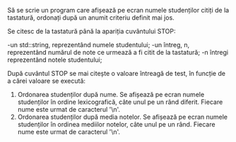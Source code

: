 Să se scrie un program care afișează pe ecran numele studenților citiți de la tastatură, ordonați după un anumit criteriu definit mai jos.

Se citesc de la tastatură până la apariția cuvântului STOP:

-un std::string, reprezentând numele studentului;
-un întreg, n, reprezentând numărul de note ce urmează a fi citit de la tastatură;
-n întregi reprezentând notele studentului;

După cuvântul STOP se mai citește o valoare întreagă de test, în funcție de a cărei valoare se execută:

1. Ordonarea studenților după nume. Se afișează pe ecran numele studenților în ordine lexicografică, câte unul pe un rând diferit. Fiecare nume este urmat de caracterul '\n'.
2. Ordonarea studenților după media notelor. Se afișează pe ecran numele studenților în ordinea mediilor notelor, câte unul pe un rând. Fiecare nume este urmat de caracterul '\n'.